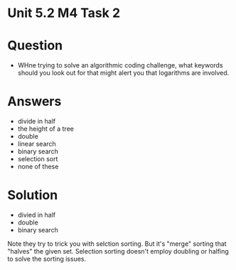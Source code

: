 # Unit 5.2 M4 Task 2

# Question
- WHne trying to solve an algorithmic coding challenge, what keywords should you look out for that might alert you that logarithms are involved. 


# Answers
- divide in half
- the height of a tree
- double
- linear search
- binary search
- selection sort
- none of these
# Solution
- divied in half
- double
- binary search

Note they try to trick you with selction sorting. But it's "merge" sorting that "halves" the given set. Selection sorting doesn't employ doubling or halfing to solve the sorting issues. 